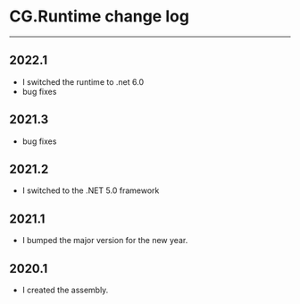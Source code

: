 # CG.Runtime change log
---

## 2022.1

* I switched the runtime to .net 6.0
* bug fixes

## 2021.3

* bug fixes

## 2021.2 

* I switched to the .NET 5.0 framework

## 2021.1 

* I bumped the major version for the new year.

## 2020.1

* I created the assembly.

